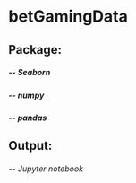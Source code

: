 # betGamingData

## Package:

##### -- Seaborn
##### -- numpy
##### -- pandas

## Output:

###### -- Jupyter notebook
